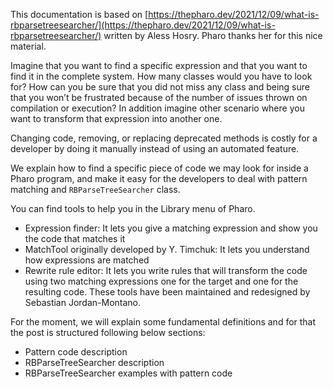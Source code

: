 This documentation is based on [https://thepharo.dev/2021/12/09/what-is-rbparsetreesearcher/](https://thepharo.dev/2021/12/09/what-is-rbparsetreesearcher/)
written by Aless Hosry. Pharo thanks her for this nice material.


Imagine that you want to find a specific expression and that you want to find it in the complete system. How many classes would you have to look for? 
How can you be sure that you did not miss any class and being sure that you won’t be frustrated because of the number of issues thrown on compilation or 
execution? In addition imagine other scenario where you want to transform that expression into another one.

Changing code, removing, or replacing deprecated methods is costly for a developer by doing it manually instead of using an automated feature.

We explain how to find a specific piece of code we may look for inside a Pharo program, and make it easy for the developers to 
deal with pattern matching and `RBParseTreeSearcher` class.

You can find tools to help you in the Library menu of Pharo. 

- Expression finder: It lets you give a matching expression and show you the code that matches it
- MatchTool originally developed by Y. Timchuk: It lets you understand how expressions are matched
- Rewrite rule editor: It lets you write rules that will transform the code using two matching expressions one for the target and one for the resulting code.
These tools have been maintained and redesigned by Sebastian Jordan-Montano.

For the moment, we will explain some fundamental definitions and for that the post is structured following below sections:

- Pattern code description
- RBParseTreeSearcher description
- RBParseTreeSearcher examples with pattern code
